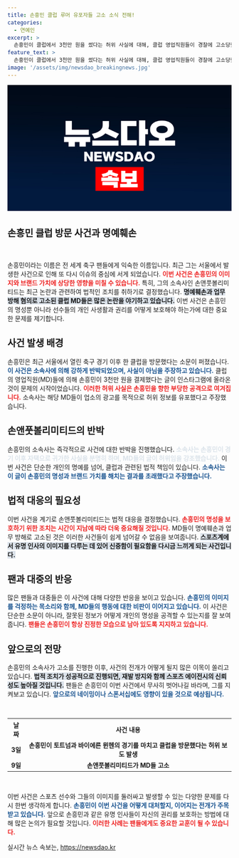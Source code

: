 ```yaml
---
title: 손흥민 클럽 루머 유포자들 고소 소식 전해!
categories:
  - 연예인
excerpt: >
  손흥민이 클럽에서 3천만 원을 썼다는 허위 사실에 대해, 클럽 영업직원들이 경찰에 고소당했습니다. 소속사는 이를 명예훼손으로 간주하며 강력 대응에 나섰습니다. 진실은 무엇일까요? 클릭해서 확인하세요!
feature_text: >
  손흥민이 클럽에서 3천만 원을 썼다는 허위 사실에 대해, 클럽 영업직원들이 경찰에 고소당했습니다. 소속사는 이를 명예훼손으로 간주하며 강력 대응에 나섰습니다. 진실은 무엇일까요? 클릭해서 확인하세요!
image: '/assets/img/newsdao_breakingnews.jpg'
---
```


<p><img src="/assets/img/newsdao_breakingnews.jpg" alt="koreaapp 속보" /></p>

<h2 data-ke-size="size26">손흥민 클럽 방문 사건과 명예훼손</h2>

<p data-ke-size="size16">&nbsp;</p>

<p>손흥민이라는 이름은 전 세계 축구 팬들에게 익숙한 이름입니다. 최근 그는 서울에서 발생한 사건으로 인해 또 다시 이슈의 중심에 서게 되었습니다. <b><span style="color: #ee2323;">이번 사건은 손흥민의 이미지와 브랜드 가치에 상당한 영향을 미칠 수 있습니다.</span></b> 특히, 그의 소속사인 손앤풋볼리미티드는 최근 논란과 관련하여 법적인 조치를 취하기로 결정했습니다. <b><span style="background-color: #21538527;">명예훼손과 업무 방해 혐의로 고소된 클럽 MD들은 많은 논란을 야기하고 있습니다.</span></b> 이번 사건은 손흥민의 명성뿐 아니라 선수들의 개인 사생활과 권리를 어떻게 보호해야 하는가에 대한 중요한 문제를 제기합니다.</p>

<h2>사건 발생 배경</h2>

<p>손흥민은 최근 서울에서 열린 축구 경기 이후 한 클럽을 방문했다는 소문이 퍼졌습니다. <b><span style="color: #1a5490;">이 사건은 소속사에 의해 강하게 반박되었으며, 사실이 아님을 주장하고 있습니다.</span></b> 클럽의 영업직원(MD)들에 의해 손흥민이 3천만 원을 결제했다는 글이 인스타그램에 올라온 것이 문제의 시작이었습니다. <b><span style="color: #ee2323;">이러한 허위 사실은 손흥민을 향한 부당한 공격으로 여겨집니다.</span></b> 소속사는 해당 MD들이 업소의 광고를 목적으로 허위 정보를 유포했다고 주장했습니다.</p>

<h2>손앤풋볼리미티드의 반박</h2>

<p>손흥민의 소속사는 즉각적으로 사건에 대한 반박을 진행했습니다. <b><span style="color: #21538527;">소속사는 손흥민이 경기 이후 자택으로 귀가한 사실을 분명히 하며, MD들의 글이 허위임을 강조했습니다.</span></b> 이번 사건은 단순한 개인의 명예를 넘어, 클럽과 관련된 법적 책임이 있습니다. <b><span style="color: #1a5490;">소속사는 이 글이 손흥민의 명성과 브랜드 가치를 해치는 결과를 초래했다고 주장했습니다.</span></b></p>

<h2>법적 대응의 필요성</h2>

<p>이번 사건을 계기로 손앤풋볼리미티드는 법적 대응을 결정했습니다. <b><span style="color: #ee2323;">손흥민의 명성을 보호하기 위한 조치는 시간이 지남에 따라 더욱 중요해질 것입니다.</span></b> MD들이 명예훼손과 업무 방해로 고소된 것은 이러한 사건들이 쉽게 넘어갈 수 없음을 보여줍니다. <b><span style="background-color: #21538527;">스포츠계에서 유명 인사의 이미지를 다루는 데 있어 신중함이 필요함을 다시금 느끼게 되는 사건입니다.</span></b></p>

<h2>팬과 대중의 반응</h2>

<p>많은 팬들과 대중들은 이 사건에 대해 다양한 반응을 보이고 있습니다. <b><span style="color: #1a5490;">손흥민의 이미지를 걱정하는 목소리와 함께, MD들의 행동에 대한 비판이 이어지고 있습니다.</span></b> 이 사건은 단순한 소문이 아니라, 잘못된 정보가 어떻게 개인의 명성을 공격할 수 있는지를 잘 보여줍니다. <b><span style="color: #ee2323;">팬들은 손흥민이 항상 진정한 모습으로 남아 있도록 지지하고 있습니다.</span></b></p>

<h2>앞으로의 전망</h2>

<p>손흥민의 소속사가 고소를 진행한 이후, 사건의 전개가 어떻게 될지 많은 이목이 쏠리고 있습니다. <b><span style="background-color: #21538527;">법적 조치가 성공적으로 진행되면, 재발 방지와 함께 스포츠 에이전시의 신뢰성도 높아질 것입니다.</span></b> 팬들은 손흥민이 이번 사건에서 무사히 벗어나길 바라며, 그를 지켜보고 있습니다. <b><span style="color: #1a5490;">앞으로의 네이밍이나 스폰서십에도 영향이 있을 것으로 예상됩니다.</span></b></p>

<p data-ke-size="size16">&nbsp;</p>

<table style="width: 100%;">
  <tr>
    <th style="text-align: center;">날짜</th>
    <th style="text-align: center;">사건 내용</th>
  </tr>
  <tr>
    <td style="text-align: center; height: 17px;"><b>3일</b></td>
    <td style="text-align: center; height: 17px;"><b>손흥민이 토트넘과 바이에른 뮌헨의 경기를 마치고 클럽을 방문했다는 허위 보도 발생</b></td>
  </tr>
  <tr>
    <td style="text-align: center; height: 17px;"><b>9일</b></td>
    <td style="text-align: center; height: 17px;"><b>손앤풋볼리미티드가 MD들 고소</b></td>
  </tr>
</table>

<p data-ke-size="size16">&nbsp;</p>

<p>이번 사건은 스포츠 선수와 그들의 이미지를 둘러싸고 발생할 수 있는 다양한 문제를 다시 한번 생각하게 합니다. <b><span style="color: #1a5490;">손흥민이 이번 사건을 어떻게 대처할지, 이어지는 전개가 주목받고 있습니다.</span></b> 앞으로 손흥민과 같은 유명 인사들이 자신의 권리를 보호하는 방법에 대해 많은 논의가 필요할 것입니다. <b><span style="color: #ee2323;"> 이러한 사례는 팬들에게도 중요한 교훈이 될 수 있습니다.</span></b></p>
실시간 뉴스 속보는, <a href="https://newsdao.kr" rel="dofollow">https://newsdao.kr</a>


